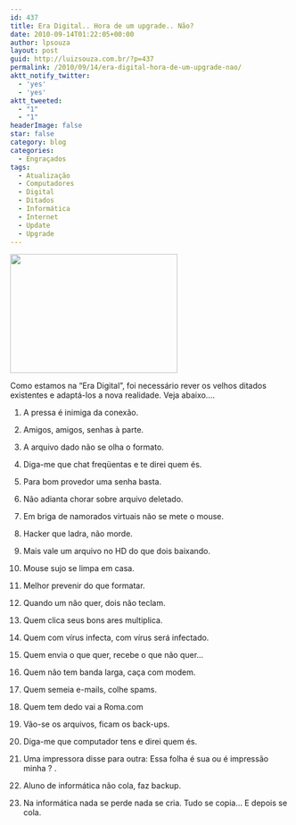 ```yaml
---
id: 437
title: Era Digital.. Hora de um upgrade.. Não?
date: 2010-09-14T01:22:05+00:00
author: lpsouza
layout: post
guid: http://luizsouza.com.br/?p=437
permalink: /2010/09/14/era-digital-hora-de-um-upgrade-nao/
aktt_notify_twitter:
  - 'yes'
  - 'yes'
aktt_tweeted:
  - "1"
  - "1"
headerImage: false
star: false
category: blog
categories:
  - Engraçados
tags:
  - Atualização
  - Computadores
  - Digital
  - Ditados
  - Informática
  - Internet
  - Update
  - Upgrade
---
```

<img class="alignnone size-medium wp-image-439" src="http://ihcenter.com.br/luizsouza/files/2010/09/era-digital-300x213.jpg" alt="" width="300" height="213" />

Como estamos na &#8220;Era Digital&#8221;, foi necessário rever os velhos ditados existentes e adaptá-los a nova realidade. Veja abaixo&#8230;.
  
1. A pressa é inimiga da conexão.
  
2. Amigos, amigos, senhas à parte.
  
3. A arquivo dado não se olha o formato.
  
4. Diga-me que chat freqüentas e te direi quem és.
  
5. Para bom provedor uma senha basta.
  
6. Não adianta chorar sobre arquivo deletado.
  
7. Em briga de namorados virtuais não se mete o mouse.
  
8. Hacker que ladra, não morde.
  
9. Mais vale um arquivo no HD do que dois baixando.
  
10. Mouse sujo se limpa em casa.
  
11. Melhor prevenir do que formatar.
  
12. Quando um não quer, dois não teclam.
  
13. Quem clica seus bons ares multiplica.
  
14. Quem com vírus infecta, com vírus será infectado.
  
15. Quem envia o que quer, recebe o que não quer&#8230;
  
16. Quem não tem banda larga, caça com modem.
  
17. Quem semeia e-mails, colhe spams.
  
18. Quem tem dedo vai a Roma.com
  
19. Vão-se os arquivos, ficam os back-ups.
  
20. Diga-me que computador tens e direi quem és.
  
21. Uma impressora disse para outra: Essa folha é sua ou é impressão minha ? .
  
22. Aluno de informática não cola, faz backup.
  
23. Na informática nada se perde nada se cria. Tudo se copia&#8230; E depois se cola.